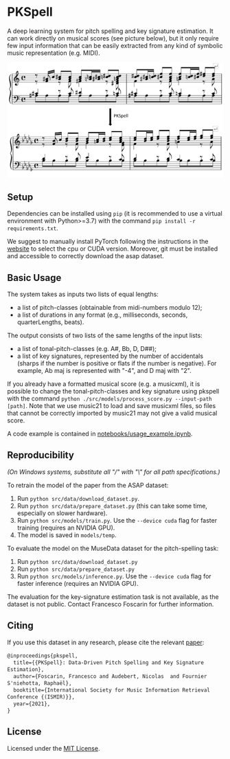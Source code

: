 # PKSpell

A deep learning system for pitch spelling and key signature estimation. It can work directly on musical scores (see picture below), but it only require few input information that can be easily extracted from any kind of symbolic music representation (e.g. MIDI).

![Score Example](/tests/test_scores/example.jpg)

## Setup

Dependencies can be installed using `pip` (it is recommended to use a virtual environment with Python>=3.7) with the command `pip install -r requirements.txt`. 

We suggest to manually install PyTorch following the instructions in the [website](https://pytorch.org/get-started/locally/) to select the cpu or CUDA version.
Moreover, git must be installed and accessible to correctly download the asap dataset.

## Basic Usage
The system takes as inputs two lists of equal lengths: 
- a list of pitch-classes (obtainable from midi-numbers modulo 12);
- a list of durations in any format (e.g., milliseconds, seconds, quarterLengths, beats).

The output consists of two lists of the same lengths of the input lists:
- a list of tonal-pitch-classes (e.g. A#, Bb, D, D##);
- a list of key signatures, represented by the number of accidentals (sharps if the number is positive or flats if the number is negative). For example, Ab maj is represented with "-4", and D maj with "2".

If you already have a formatted musical score (e.g. a musicxml), it is possible to change the tonal-pitch-classes and key signature using pkspell with the command `python ./src/models/process_score.py --input-path [path]`. Note that we use music21 to load and save musicxml files, so files that cannot be correctly imported by music21 may not give a valid musical score.

A code example is contained in [notebooks/usage_example.ipynb](notebooks/usage_example.ipynb).

## Reproducibility
*(On Windows systems, substitute all "/" with "\\" for all path specifications.)* 

To retrain the model of the paper from the ASAP dataset:
1. Run `python src/data/download_dataset.py`.
1. Run `python src/data/prepare_dataset.py` (this can take some time, especially on slower hardware).
1. Run `python src/models/train.py`. Use the ``--device cuda`` flag for faster training (requires an NVIDIA GPU).
1. The model is saved in `models/temp`.


To evaluate the model on the MuseData dataset for the pitch-spelling task:
1. Run `python src/data/download_dataset.py`  
1. Run `python src/data/prepare_dataset.py`
1. Run `python src/models/inference.py`. Use the ``--device cuda`` flag for faster inference (requires an NVIDIA GPU).

The evaluation for the key-signature estimation task is not available, as the dataset is not public. Contact Francesco Foscarin for further information.


## Citing
If you use this dataset in any research, please cite the relevant [paper](https://hal.archives-ouvertes.fr/hal-03300102):

```
@inproceedings{pkspell,
  title={{PKSpell}: Data-Driven Pitch Spelling and Key Signature Estimation},
  author={Foscarin, Francesco and Audebert, Nicolas  and Fournier S'niehotta, Raphaël},
  booktitle={International Society for Music Information Retrieval Conference {(ISMIR)}},
  year={2021},
}
```

## License
Licensed under the [MIT License](LICENSE).


